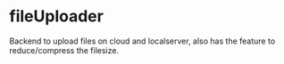 # fileUploader
Backend to upload files on cloud and localserver, also has the feature to reduce/compress the filesize. 

